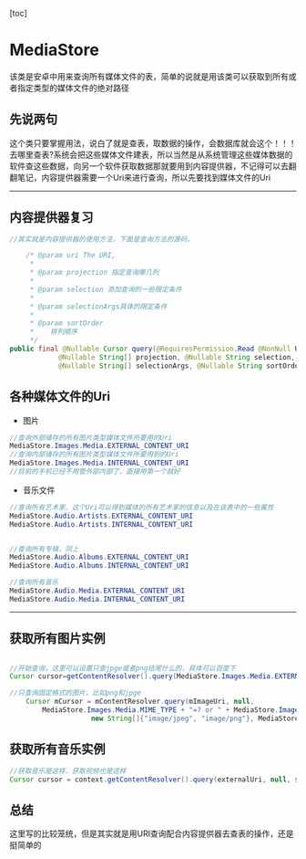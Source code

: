 [toc]
# MediaStore
该类是安卓中用来查询所有媒体文件的表，简单的说就是用该类可以获取到所有或者指定类型的媒体文件的绝对路径
## 先说两句
这个类只要掌握用法，说白了就是查表，取数据的操作，会数据库就会这个！！！去哪里查表?系统会把这些媒体文件建表，所以当然是从系统管理这些媒体数据的软件查这些数据，向另一个软件获取数据那就要用到内容提供器，不记得可以去翻翻笔记，内容提供器需要一个Uri来进行查询，所以先要找到媒体文件的Uri

---
## 内容提供器复习
~~~java
//其实就是内容提供器的使用方法，下面是查询方法的源码，

    /* @param uri The URI, 
     *
     * @param projection 指定查询哪几列
     *         
     * @param selection 添加查询的一些限定条件
     * 
     * @param selectionArgs具体的限定条件
     *        
     * @param sortOrder
     *    排列顺序
     */
public final @Nullable Cursor query(@RequiresPermission.Read @NonNull Uri uri,
            @Nullable String[] projection, @Nullable String selection,
            @Nullable String[] selectionArgs, @Nullable String sortOrder){}

~~~
## 各种媒体文件的Uri
+ 图片 
~~~java
//查询外部储存的所有图片类型媒体文件所要用的Uri
MediaStore.Images.Media.EXTERNAL_CONTENT_URI
//查询内部储存的所有图片类型媒体文件所要用到的Uri
MediaStore.Images.Media.INTERNAL_CONTENT_URI
//目前的手机已经不用管外部内部了，直接用第一个就好
~~~
+ 音乐文件
~~~java
//查询所有艺术家，这个Uri可以得到媒体的所有艺术家的信息以及在该表中的一些属性
MediaStore.Audio.Artists.EXTERNAL_CONTENT_URI
MediaStore.Audio.Artists.INTERNAL_CONTENT_URI


//查询所有专辑，同上
MediaStore.Audio.Albums.EXTERNAL_CONTENT_URI
MediaStore.Audio.Albums.INTERNAL_CONTENT_URI

//查询所有音乐
MediaStore.Audio.Media.EXTERNAL_CONTENT_URI
MediaStore.Audio.Media.INTERNAL_CONTENT_URI
~~~
---
## 获取所有图片实例
~~~java

//开始查询，这里可以设置只查jpge或者png结尾什么的，具体可以百度下
Cursor cursor=getContentResolver().query(MediaStore.Images.Media.EXTERNAL_CONTENT_URI,projection,selection,selectionsArgs,sortOrder);

//只查询固定格式的图片，比如png和jpge
    Cursor mCursor = mContentResolver.query(mImageUri, null,
        MediaStore.Images.Media.MIME_TYPE + "=? or " + MediaStore.Images.Media.MIME_TYPE + "=?",
                    new String[]{"image/jpeg", "image/png"}, MediaStore.Images.Media.DATE_MODIFIED);
~~~

## 获取所有音乐实例
~~~java
//获取音乐是这样，获取视频也是这样
Cursor cursor = context.getContentResolver().query(externalUri, null, selection, selectionArgs, null);
~~~

## 总结
这里写的比较笼统，但是其实就是用URI查询配合内容提供器去查表的操作，还是挺简单的